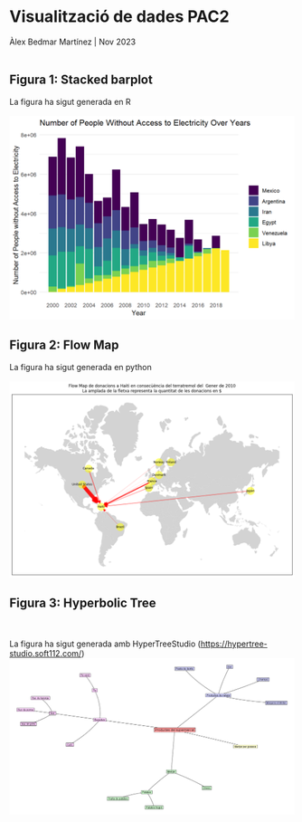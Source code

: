 # Visualització de dades PAC2 
Àlex Bedmar Martínez  |  Nov 2023
<br/><br/>
## Figura 1: Stacked barplot
La figura ha sigut generada en R
<br/><br/>
![Alt Text](./fig1_stacked_bar_PAC2.png)



## Figura 2: Flow Map
La figura ha sigut generada en python
<br/><br/>
![Alt Text](./fig2_flow_map_PAC2.png)



## Figura 3: Hyperbolic Tree
<br/><br/>
La figura ha sigut generada amb HyperTreeStudio (https://hypertree-studio.soft112.com/)
 ![Alt Text](./fig3_hyperbolic_tree_PAC2_.png)
 

